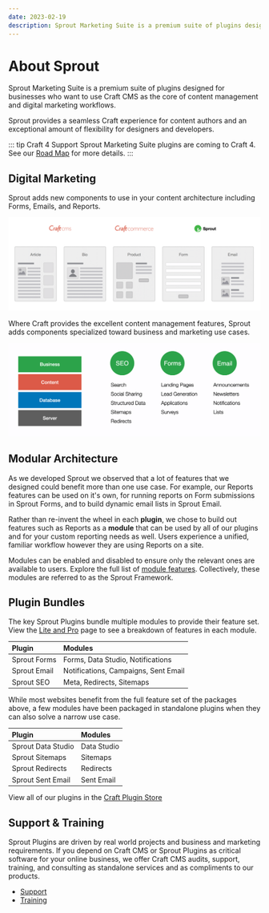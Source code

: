 ```yaml
---
date: 2023-02-19
description: Sprout Marketing Suite is a premium suite of plugins designed for businesses who want to use Craft CMS as the core of content management and digital marketing workflows.
---
```


# About Sprout

Sprout Marketing Suite is a premium suite of plugins designed for businesses who want to use Craft CMS as the core of content management and digital marketing workflows.

Sprout provides a seamless Craft experience for content authors and an exceptional amount of flexibility for designers and developers.

[//]: # (Sprout Plugins provide a seamless Craft experience for content authors, an exceptional amount of flexibility for designers and developers, and comprehensive multi-site support for multi-regional and multi-lingual websites.)

::: tip Craft 4 Support
Sprout Marketing Suite plugins are coming to Craft 4. See our [Road Map](./support/road-map.md) for more details.
:::

## Digital Marketing

Sprout adds new components to use in your content architecture including Forms, Emails, and Reports.

![Sprout Components](./images/sprout-components.png)

Where Craft provides the excellent content management features, Sprout adds components specialized toward business and marketing use cases.

![Sprout Features](./images/sprout-features.png)

## Modular Architecture

As we developed Sprout we observed that a lot of features that we designed could benefit more than one use case. For example, our Reports features can be used on it's own, for running reports on Form submissions in Sprout Forms, and to build dynamic email lists in Sprout Email.

Rather than re-invent the wheel in each **plugin**, we chose to build out features such as Reports as a **module** that can be used by all of our plugins and for your custom reporting needs as well. Users experience a unified, familiar workflow however they are using Reports on a site.

Modules can be enabled and disabled to ensure only the relevant ones are available to users. Explore the full list of [module features](./features.md). Collectively, these modules are referred to as the Sprout Framework.

## Plugin Bundles

The key Sprout Plugins bundle multiple modules to provide their feature set. View the [Lite and Pro](./features.md) page to see a breakdown of features in each module.

| Plugin             | Modules                              |
|:-------------------|:-------------------------------------|
| Sprout Forms       | Forms, Data Studio, Notifications    |
| Sprout Email       | Notifications, Campaigns, Sent Email |
| Sprout SEO         | Meta, Redirects, Sitemaps            |

While most websites benefit from the full feature set of the packages above, a few modules have been packaged in standalone plugins when they can also solve a narrow use case.

| Plugin             | Modules      |
|:-------------------|:-------------|
| Sprout Data Studio | Data Studio  |
| Sprout Sitemaps    | Sitemaps     |
| Sprout Redirects   | Redirects    |
| Sprout Sent Email  | Sent Email   |

[//]: # (| Sprout Marketing Suite | [All Modules]&#40;./features.md&#41; |)

View all of our plugins in the [Craft Plugin Store](https://plugins.craftcms.com/developer/barrel-strength-design)

## Support & Training

Sprout Plugins are driven by real world projects and business and marketing requirements. If you depend on Craft CMS or Sprout Plugins as critical software for your online business, we offer Craft CMS audits, support, training, and consulting as standalone services and as compliments to our products.

- [Support](./support/support.md)
- [Training](./support/training.md)
